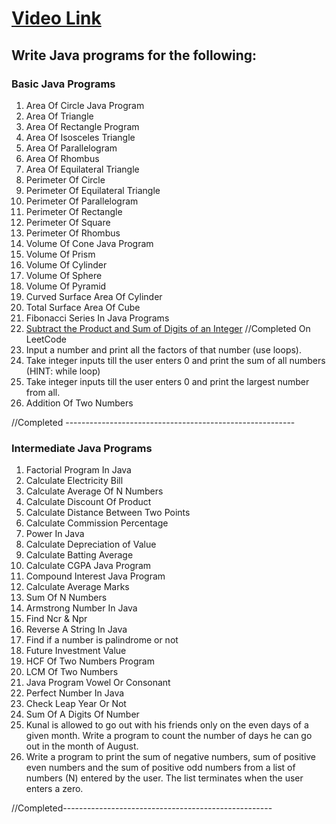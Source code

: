 # [Video Link](https://youtu.be/ldYLYRNaucM)

## Write Java programs for the following:

### Basic Java Programs

1. Area Of Circle Java Program
2. Area Of Triangle
3. Area Of Rectangle Program
4. Area Of Isosceles Triangle
5. Area Of Parallelogram
6. Area Of Rhombus
7. Area Of Equilateral Triangle
8. Perimeter Of Circle
9. Perimeter Of Equilateral Triangle
10. Perimeter Of Parallelogram
11. Perimeter Of Rectangle
12. Perimeter Of Square
13. Perimeter Of Rhombus
14. Volume Of Cone Java Program
15. Volume Of Prism
16. Volume Of Cylinder
17. Volume Of Sphere
18. Volume Of Pyramid
19. Curved Surface Area Of Cylinder
20. Total Surface Area Of Cube
21. Fibonacci Series In Java Programs
22. [Subtract the Product and Sum of Digits of an Integer](https://leetcode.com/problems/subtract-the-product-and-sum-of-digits-of-an-integer/) //Completed On LeetCode
23. Input a number and print all the factors of that number (use loops).
24. Take integer inputs till the user enters 0 and print the sum of all numbers
    (HINT: while loop)
25. Take integer inputs till the user enters 0 and print the largest number from
    all.
26. Addition Of Two Numbers

//Completed ---------------------------------------------------------

### Intermediate Java Programs

1. Factorial Program In Java
2. Calculate Electricity Bill
3. Calculate Average Of N Numbers
4. Calculate Discount Of Product
5. Calculate Distance Between Two Points
6. Calculate Commission Percentage
7. Power In Java
8. Calculate Depreciation of Value
9. Calculate Batting Average
10. Calculate CGPA Java Program
11. Compound Interest Java Program
12. Calculate Average Marks
13. Sum Of N Numbers
14. Armstrong Number In Java
15. Find Ncr & Npr
16. Reverse A String In Java
17. Find if a number is palindrome or not
18. Future Investment Value
19. HCF Of Two Numbers Program
20. LCM Of Two Numbers
21. Java Program Vowel Or Consonant
22. Perfect Number In Java
23. Check Leap Year Or Not
24. Sum Of A Digits Of Number
25. Kunal is allowed to go out with his friends only on the even days of a given month. Write a program to count the number of days he can go out in the month of August.
26. Write a program to print the sum of negative numbers, sum of positive even numbers and the sum of positive odd numbers from a list of numbers (N) entered by the user. The list terminates when the user enters a zero.

//Completed----------------------------------------------------
